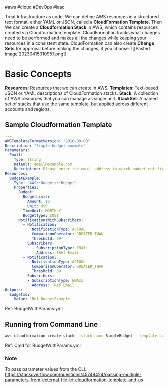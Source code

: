 #aws #cloud #DevOps #iaac 

Treat Infrastructure as code.
We can define AWS resources in a structured text format, either YAML or JSON, called a **CloudFormation Template**.
Then We can create a **Cloudformation Stack** in AWS, which contains resources created via Cloudformation template.
CloudFormation tracks what changes need to be performed and makes all the changes while keeping your resources in a consistent state. CloudFormation can also create **Change Sets** for approval before making the changes, if you choose.
![[Pasted image 20230415010957.png]]
# Basic Concepts
**Resources**: Resources that we can create in AWS.
**Templates**: Text-based JSON or YAML descriptions of CloudFormation stacks.
**Stack**: A collection of AWS resources that you can manage as single unit.
**StackSet**: A named set of stacks that use the same template, but applied across different accounts and regions.

## Sample Cloudformation Template
```yaml
---
AWSTemplateFormatVersion: "2010-09-09"
Description: "Simple budget example"
Parameters:
  Email:
    Type: String
    Default: email@example.com
    Description: Please enter the email address to which budget notifications should be addressed.
Resources:
  BudgetExample:
    Type: "AWS::Budgets::Budget"
    Properties:
      Budget:
        BudgetLimit:
          Amount: 10
          Unit: USD
        TimeUnit: MONTHLY
        BudgetType: COST
      NotificationsWithSubscribers:
        - Notification:
            NotificationType: ACTUAL
            ComparisonOperator: GREATER_THAN
            Threshold: 99
          Subscribers:
            - SubscriptionType: EMAIL
              Address: !Ref Email
        - Notification:
            NotificationType: ACTUAL
            ComparisonOperator: GREATER_THAN
            Threshold: 80
          Subscribers:
          - SubscriptionType: EMAIL
            Address: !Ref Email
Outputs:
  BudgetId:
    Value: !Ref BudgetExample
```
Ref: BudgetWithParams.yml

## Running from Command Line
```bash
aws cloudformation create-stack --stack-name SimpleBudget --template-body file://BudgetWithParams.yaml
```
Ref: Cmd for BudgetWithParams.yml

### Note
To pass parameter values from the CLI.
https://stackoverflow.com/questions/45749424/passing-multiple-parameters-from-external-file-to-cloudformation-template-and-us
